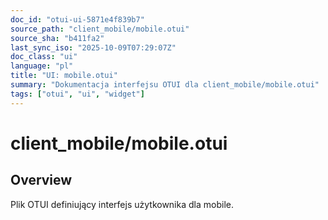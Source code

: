 ```yaml
---
doc_id: "otui-ui-5871e4f839b7"
source_path: "client_mobile/mobile.otui"
source_sha: "b411fa2"
last_sync_iso: "2025-10-09T07:29:07Z"
doc_class: "ui"
language: "pl"
title: "UI: mobile.otui"
summary: "Dokumentacja interfejsu OTUI dla client_mobile/mobile.otui"
tags: ["otui", "ui", "widget"]
---
```


# client_mobile/mobile.otui

## Overview

Plik OTUI definiujący interfejs użytkownika dla mobile.
